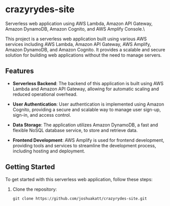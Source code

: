 # crazyrydes-site
Serverless web application using AWS Lambda, Amazon API Gateway, Amazon DynamoDB, Amazon Cognito, and AWS Amplify Console.\

This project is a serverless web application built using various AWS services including AWS Lambda, Amazon API Gateway, AWS Amplify, Amazon DynamoDB, and Amazon Cognito. It provides a scalable and secure solution for building web applications without the need to manage servers.

## Features

- **Serverless Backend**: The backend of this application is built using AWS Lambda and Amazon API Gateway, allowing for automatic scaling and reduced operational overhead.

- **User Authentication**: User authentication is implemented using Amazon Cognito, providing a secure and scalable way to manage user sign-up, sign-in, and access control.

- **Data Storage**: The application utilizes Amazon DynamoDB, a fast and flexible NoSQL database service, to store and retrieve data.

- **Frontend Development**: AWS Amplify is used for frontend development, providing tools and services to streamline the development process, including hosting and deployment.

## Getting Started

To get started with this serverless web application, follow these steps:

1. Clone the repository:

   ```shell
   git clone https://github.com/joshuakatt/crazyrydes-site.git
